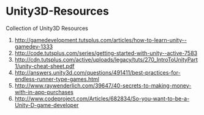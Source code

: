 Unity3D-Resources
=================
Collection of Unity3D Resources

1. http://gamedevelopment.tutsplus.com/articles/how-to-learn-unity--gamedev-1333
2. http://code.tutsplus.com/series/getting-started-with-unity--active-7583
3. http://cdn.tutsplus.com/active/uploads/legacy/tuts/270_IntroToUnityPart1/unity-cheat-sheet.pdf
4. http://answers.unity3d.com/questions/491411/best-practices-for-endless-runner-type-games.html
5. http://www.raywenderlich.com/39647/40-secrets-to-making-money-with-in-app-purchases
6. http://www.codeproject.com/Articles/682834/So-you-want-to-be-a-Unity-D-game-developer
